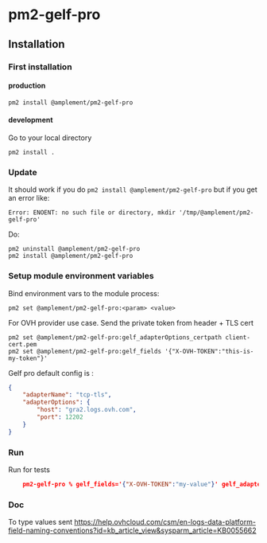 # pm2-gelf-pro

## Installation

### First installation

#### production

```shell
pm2 install @amplement/pm2-gelf-pro
```

#### development

Go to your local directory

```shell
pm2 install .
```

### Update

It should work if you do `pm2 install @amplement/pm2-gelf-pro` but if you get an error like:

```
Error: ENOENT: no such file or directory, mkdir '/tmp/@amplement/pm2-gelf-pro'
```

Do:

```shell
pm2 uninstall @amplement/pm2-gelf-pro
pm2 install @amplement/pm2-gelf-pro
```

### Setup module environment variables

Bind environment vars to the module process:

```shell
pm2 set @amplement/pm2-gelf-pro:<param> <value>
```

For OVH provider use case. Send the private token from header + TLS cert

```shell
pm2 set @amplement/pm2-gelf-pro:gelf_adapterOptions_certpath client-cert.pem
pm2 set @amplement/pm2-gelf-pro:gelf_fields '{"X-OVH-TOKEN":"this-is-my-token"}'
```

Gelf pro default config is :

```json
{
    "adapterName": "tcp-tls",
    "adapterOptions": {
        "host": "gra2.logs.ovh.com",
        "port": 12202
    }
}
```

### Run
Run for tests
```json
    pm2-gelf-pro % gelf_fields='{"X-OVH-TOKEN":"my-value"}' gelf_adapterOptions_certpath=ldp-is-09371.pem node send.js
```

### Doc
To type values sent
https://help.ovhcloud.com/csm/en-logs-data-platform-field-naming-conventions?id=kb_article_view&sysparm_article=KB0055662